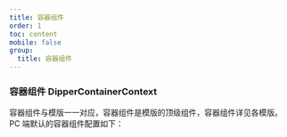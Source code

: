 ```yaml
---
title: 容器组件
order: 1
toc: content
mobile: false
group:
  title: 容器组件
---
```


### 容器组件 DipperContainerContext

容器组件与模版一一对应，容器组件是模版的顶级组件，容器组件详见各模版。PC 端默认的容器组件配置如下：

<!-- 容器组件，初始 Dipper 实例 -->

<!-- ```tsx
/**
 *
 * defaultShowCode: true
 */
import { DipperContainerContext } from '@antv/dipper-layout';
import React from 'react';
export default () => {
  return (
    <DipperContainerContext cfg={{}}>
      <h1>容器测试</h1>
    </DipperContainerContext>
  );
};
``` -->

<API hideTitle src='@antv/dipper-layout/src/layout/Container/Context.tsx'></API>

<!-- ### 地图组件

### 使用地图组件 -->

<!-- ```tsx
/**
 *
 * defaultShowCode: true
 */
import React from 'react';
import { DipperContainerContext, MapContainer } from '@antv/dipper';

export default () => {
  return (
    <DipperContainerContext
      cfg={{
        map: {
          mapStyle: 'dark',
        },
      }}
    >
      <div style={{ height: '300px' }}>{MapContainer && <MapContainer />}</div>
    </DipperContainerContext>
  );
};
``` -->

<!-- <API hideTitle src='@antv/dipper-layout/src/layout/Map/index.tsx'></API> -->

<!-- #### 组件容器 -->
